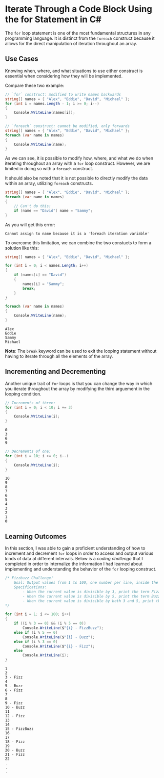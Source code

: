 # Iterate Through a Code Block Using the for Statement in C#

The `for` loop statement is one of the most fundamental structures in any programming language. It is distinct from the `foreach` construct because it allows for the direct manipulation of iteration throughout an array.

## Use Cases

Knowing when, where, and what situations to use either construct is essential when considering how they will be implemented.

Compare these two example:
```cs
// `for` construct: modified to write names backwards
string[] names = { "Alex", "Eddie", "David", "Michael" };
for (int i = names.Length - 1; i >= 0; i--)
{
    Console.WriteLine(names[i]);
}

// `foreach` construct: cannot be modified, only forwards
string[] names = { "Alex", "Eddie", "David", "Michael" };
foreach (var name in names)
{
    Console.WriteLine(name);
}
```

As we can see, it is possible to modify how, where, and what we do when iterating throughout an array with a `for` loop construct. However, we are limited in doing so with a `foreach` construct.

It should also be noted that it is not possible to directly modify the data within an array, utilizing `foreach` constructs.
```cs
string[] names = { "Alex", "Eddie", "David", "Michael" };
foreach (var name in names)
{
    // Can't do this:
    if (name == "David") name = "Sammy";
}
```

As you will get this error:
```
Cannot assign to name because it is a 'foreach iteration variable'
```

To overcome this limitation, we can combine the two constucts to form a solution like this:
```cs
string[] names = { "Alex", "Eddie", "David", "Michael" };

for (int i = 0; i < names.Length; i++)
{
    if (names[i] == "David")
    {
        names[i] = "Sammy";
        break;
    }
}

foreach (var name in names)
{
    Console.WriteLine(name);
}
```
```
Alex
Eddie
Sammy
Michael
```

**Note**: The `break` keyword can be used to exit the looping statement without having to iterate through all the elements of the array.

## Incrementing and Decrementing
Another unique trait of `for` loops is that you can change the way in which you iterate throughout the array by modifying the third arguement in the looping condition.
```cs
// Increments of three:
for (int i = 0; i < 10; i += 3)
{
    Console.WriteLine(i);
}
```
```
0
3
6
9
```

```cs
// Decrements of one:
for (int i = 10; i >= 0; i--)
{
    Console.WriteLine(i);
}
```
```
10
9
8
7
6
5
4
3
2
1
0
```

## Learning Outcomes

In this section, I was able to gain a proficient understanding of how to increment and decrement `for` loops in order to access and output various kinds of data at different intervals. Below is a *coding challenge* that I completed in order to internalize the information I had learned about implementing and understanding the behavior of the `for` looping construct.

```cs
/* Fizzbuzz Challenge!
    Goal: Output values from 1 to 100, one number per line, inside the code block of an iteration statement.
    Specifications:
        - When the current value is divisible by 3, print the term Fizz next to the number.
        - When the current value is divisible by 5, print the term Buzz next to the number.
        - When the current value is divisible by both 3 and 5, print the term FizzBuzz next to the number.
*/

for (int i = 1; i <= 100; i++)
{
    if ((i % 3 == 0) && (i % 5 == 0))
        Console.WriteLine($"{i} - FizzBuzz");
    else if (i % 5 == 0)
        Console.WriteLine($"{i} - Buzz");
    else if (i % 3 == 0)
        Console.WriteLine($"{i} - Fizz");
    else
        Console.WriteLine(i);
}
```
```
1
2
3 - Fizz
4
5 - Buzz
6 - Fizz
7
8
9 - Fizz
10 - Buzz
11
12 - Fizz
13
14
15 - FizzBuzz
16
17
18 - Fizz
19
20 - Buzz
21 - Fizz
22
.
.
.
```